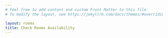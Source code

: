 ```yaml
---
# Feel free to add content and custom Front Matter to this file.
# To modify the layout, see https://jekyllrb.com/docs/themes/#overriding-theme-defaults

layout: rooms
title: Check Rooms Availability
---
```


